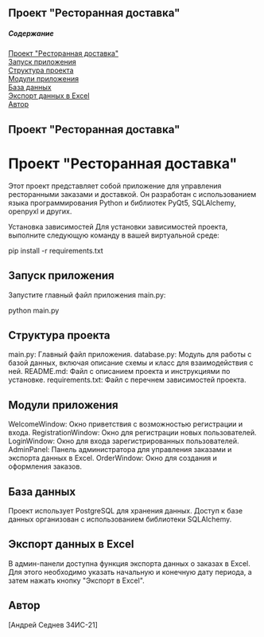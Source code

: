 Проект "Ресторанная доставка"
---------------------


##### Содержание  
[Проект "Ресторанная доставка"](#project)  
[Запуск приложения](#start)  
[Структура проекта](#struct)  
[Модули приложения](#module)  
[База данных](#db)  
[Экспорт данных в Excel](#excel)  
[Автор](#avtor)   

<a name="project"><h2>Проект "Ресторанная доставка"</h2></a>


# Проект "Ресторанная доставка"
Этот проект представляет собой приложение для управления ресторанными заказами и доставкой. 
Он разработан с использованием языка программирования Python и библиотек PyQt5, SQLAlchemy, openpyxl и других.

Установка зависимостей
Для установки зависимостей проекта, выполните следующую команду в вашей виртуальной среде:

pip install -r requirements.txt

## Запуск приложения
Запустите главный файл приложения main.py:

python main.py

## Структура проекта
main.py: Главный файл приложения.
database.py: Модуль для работы с базой данных, включая описание схемы и класс для взаимодействия с ней.
README.md: Файл с описанием проекта и инструкциями по установке.
requirements.txt: Файл с перечнем зависимостей проекта.

## Модули приложения
WelcomeWindow: Окно приветствия с возможностью регистрации и входа.
RegistrationWindow: Окно для регистрации новых пользователей.
LoginWindow: Окно для входа зарегистрированных пользователей.
AdminPanel: Панель администратора для управления заказами и экспорта данных в Excel.
OrderWindow: Окно для создания и оформления заказов.

## База данных
Проект использует PostgreSQL для хранения данных. Доступ к базе данных организован с использованием библиотеки SQLAlchemy.

## Экспорт данных в Excel
В админ-панели доступна функция экспорта данных о заказах в Excel. 
Для этого необходимо указать начальную и конечную дату периода, а затем нажать кнопку "Экспорт в Excel".

## Автор
[Андрей Седнев 34ИС-21]
